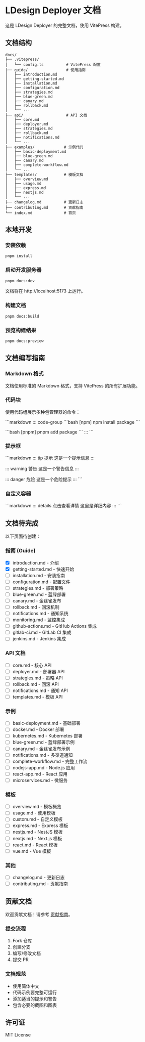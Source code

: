# LDesign Deployer 文档

这是 LDesign Deployer 的完整文档，使用 VitePress 构建。

## 文档结构

```
docs/
├── .vitepress/
│   └── config.ts          # VitePress 配置
├── guide/                 # 使用指南
│   ├── introduction.md
│   ├── getting-started.md
│   ├── installation.md
│   ├── configuration.md
│   ├── strategies.md
│   ├── blue-green.md
│   ├── canary.md
│   ├── rollback.md
│   └── ...
├── api/                   # API 文档
│   ├── core.md
│   ├── deployer.md
│   ├── strategies.md
│   ├── rollback.md
│   ├── notifications.md
│   └── ...
├── examples/             # 示例代码
│   ├── basic-deployment.md
│   ├── blue-green.md
│   ├── canary.md
│   ├── complete-workflow.md
│   └── ...
├── templates/            # 模板文档
│   ├── overview.md
│   ├── usage.md
│   ├── express.md
│   ├── nestjs.md
│   └── ...
├── changelog.md          # 更新日志
├── contributing.md       # 贡献指南
└── index.md              # 首页
```

## 本地开发

### 安装依赖

```bash
pnpm install
```

### 启动开发服务器

```bash
pnpm docs:dev
```

文档将在 http://localhost:5173 上运行。

### 构建文档

```bash
pnpm docs:build
```

### 预览构建结果

```bash
pnpm docs:preview
```

## 文档编写指南

### Markdown 格式

文档使用标准的 Markdown 格式，支持 VitePress 的所有扩展功能。

### 代码块

使用代码组展示多种包管理器的命令：

\`\`\`markdown
::: code-group
\`\`\`bash [npm]
npm install package
\`\`\`

\`\`\`bash [pnpm]
pnpm add package
\`\`\`
:::
\`\`\`

### 提示框

\`\`\`markdown
::: tip 提示
这是一个提示信息
:::

::: warning 警告
这是一个警告信息
:::

::: danger 危险
这是一个危险提示
:::
\`\`\`

### 自定义容器

\`\`\`markdown
::: details 点击查看详情
这里是详细内容
:::
\`\`\`

## 文档待完成

以下页面待创建：

### 指南 (Guide)
- [x] introduction.md - 介绍
- [x] getting-started.md - 快速开始
- [ ] installation.md - 安装指南
- [ ] configuration.md - 配置文件
- [ ] strategies.md - 部署策略
- [ ] blue-green.md - 蓝绿部署
- [ ] canary.md - 金丝雀发布
- [ ] rollback.md - 回滚机制
- [ ] notifications.md - 通知系统
- [ ] monitoring.md - 监控集成
- [ ] github-actions.md - GitHub Actions 集成
- [ ] gitlab-ci.md - GitLab CI 集成
- [ ] jenkins.md - Jenkins 集成

### API 文档
- [ ] core.md - 核心 API
- [ ] deployer.md - 部署器 API
- [ ] strategies.md - 策略 API
- [ ] rollback.md - 回滚 API
- [ ] notifications.md - 通知 API
- [ ] templates.md - 模板 API

### 示例
- [ ] basic-deployment.md - 基础部署
- [ ] docker.md - Docker 部署
- [ ] kubernetes.md - Kubernetes 部署
- [ ] blue-green.md - 蓝绿部署示例
- [ ] canary.md - 金丝雀发布示例
- [ ] notifications.md - 多渠道通知
- [ ] complete-workflow.md - 完整工作流
- [ ] nodejs-app.md - Node.js 应用
- [ ] react-app.md - React 应用
- [ ] microservices.md - 微服务

### 模板
- [ ] overview.md - 模板概览
- [ ] usage.md - 使用模板
- [ ] custom.md - 自定义模板
- [ ] express.md - Express 模板
- [ ] nestjs.md - NestJS 模板
- [ ] nextjs.md - Next.js 模板
- [ ] react.md - React 模板
- [ ] vue.md - Vue 模板

### 其他
- [ ] changelog.md - 更新日志
- [ ] contributing.md - 贡献指南

## 贡献文档

欢迎贡献文档！请参考 [贡献指南](../CONTRIBUTING.md)。

### 提交流程

1. Fork 仓库
2. 创建分支
3. 编写/修改文档
4. 提交 PR

### 文档规范

- 使用简体中文
- 代码示例要完整可运行
- 添加适当的提示和警告
- 包含必要的截图和图表

## 许可证

MIT License
